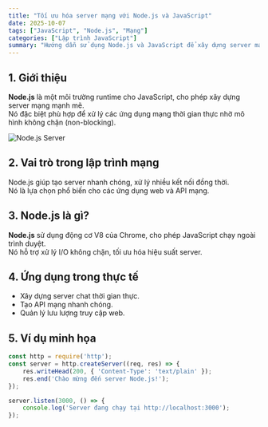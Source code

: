 ```yaml
---
title: "Tối ưu hóa server mạng với Node.js và JavaScript"
date: 2025-10-07
tags: ["JavaScript", "Node.js", "Mạng"]
categories: ["Lập trình JavaScript"]
summary: "Hướng dẫn sử dụng Node.js và JavaScript để xây dựng server mạng hiệu quả và tối ưu hóa hiệu suất."
---
```


## 1. Giới thiệu

**Node.js** là một môi trường runtime cho JavaScript, cho phép xây dựng server mạng mạnh mẽ.  
Nó đặc biệt phù hợp để xử lý các ứng dụng mạng thời gian thực nhờ mô hình không chặn (non-blocking).

![Node.js Server](https://nhittt29.github.io/MyTechTales/images/nodejs-server.png "Sơ đồ luồng xử lý server Node.js")

## 2. Vai trò trong lập trình mạng

Node.js giúp tạo server nhanh chóng, xử lý nhiều kết nối đồng thời.  
Nó là lựa chọn phổ biến cho các ứng dụng web và API mạng.

## 3. Node.js là gì?

**Node.js** sử dụng động cơ V8 của Chrome, cho phép JavaScript chạy ngoài trình duyệt.  
Nó hỗ trợ xử lý I/O không chặn, tối ưu hóa hiệu suất server.

## 4. Ứng dụng trong thực tế

- Xây dựng server chat thời gian thực.  
- Tạo API mạng nhanh chóng.  
- Quản lý lưu lượng truy cập web.

## 5. Ví dụ minh họa

```javascript
const http = require('http');
const server = http.createServer((req, res) => {
    res.writeHead(200, { 'Content-Type': 'text/plain' });
    res.end('Chào mừng đến server Node.js!');
});

server.listen(3000, () => {
    console.log('Server đang chạy tại http://localhost:3000');
});
